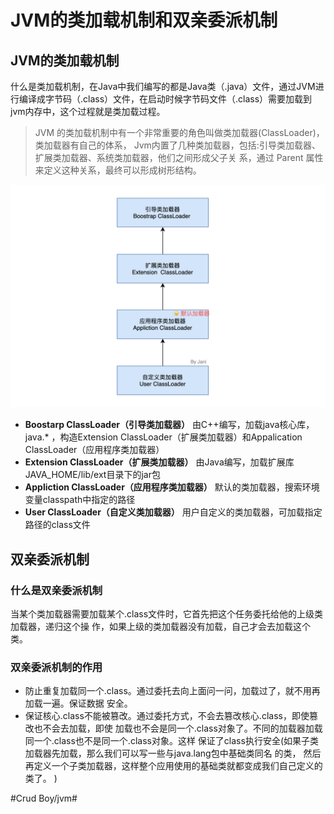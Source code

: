 #  JVM的类加载机制和双亲委派机制
## JVM的类加载机制
什么是类加载机制，在Java中我们编写的都是Java类（.java）文件，通过JVM进行编译成字节码（.class）文件，在启动时候字节码文件（.class）需要加载到jvm内存中，这个过程就是类加载过程。

> JVM 的类加载机制中有一个非常重要的⻆色叫做类加载器(ClassLoader)，类加载器有自己的体系， Jvm内置了几种类加载器，包括:引导类加载器、扩展类加载器、系统类加载器，他们之间形成父子关 系，通过 Parent 属性来定义这种关系，最终可以形成树形结构。   

![](JVM%E7%9A%84%E7%B1%BB%E5%8A%A0%E8%BD%BD%E6%9C%BA%E5%88%B6%E5%92%8C%E5%8F%8C%E4%BA%B2%E5%A7%94%E6%B4%BE%E6%9C%BA%E5%88%B6/F448A9B6-0C40-4DE0-B0EB-2708B7411A27.png)

* **Boostarp ClassLoader（引导类加载器）**
由C++编写，加载java核心库，java.* ，构造Extension ClassLoader（扩展类加载器）和Appalication ClassLoader（应用程序类加载器）
* **Extension ClassLoader（扩展类加载器）**
由Java编写，加载扩展库JAVA_HOME/lib/ext目录下的jar包
* **Appliction ClassLoader（应用程序类加载器）**
默认的类加载器，搜索环境变量classpath中指定的路径
* **User ClassLoader（自定义类加载器）**
用户自定义的类加载器，可加载指定路径的class文件

## 双亲委派机制
### 什么是双亲委派机制
当某个类加载器需要加载某个.class文件时，它首先把这个任务委托给他的上级类加载器，递归这个操 
作，如果上级的类加载器没有加载，自己才会去加载这个类。

### 双亲委派机制的作用
* 防止重复加载同一个.class。通过委托去向上面问一问，加载过了，就不用再加载一遍。保证数据 
安全。 
* 保证核心.class不能被篡改。通过委托方式，不会去篡改核心.class，即使篡改也不会去加载，即使 加载也不会是同一个.class对象了。不同的加载器加载同一个.class也不是同一个.class对象。这样 保证了class执行安全(如果子类加载器先加载，那么我们可以写一些与java.lang包中基础类同名 的类， 然后再定义一个子类加载器，这样整个应用使用的基础类就都变成我们自己定义的类了。 ) 


































#Crud Boy/jvm#